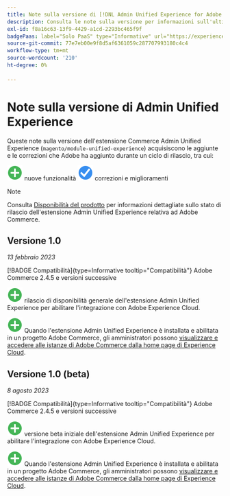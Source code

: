 ```yaml
---
title: Note sulla versione di [!DNL Admin Unified Experience for Adobe Commerce]
description: Consulta le note sulla versione per informazioni sull'ultima versione dell'estensione  [!DNL Admin Unified Experience]  per Commerce.
exl-id: f8a16c63-13f9-4429-a1cd-2293bc465f9f
badgePaas: label="Solo PaaS" type="Informative" url="https://experienceleague.adobe.com/it/docs/commerce/user-guides/product-solutions" tooltip="Applicabile solo ai progetti Adobe Commerce on Cloud (infrastruttura PaaS gestita da Adobe) e ai progetti on-premise."
source-git-commit: 77e7eb00e9f8d5af6361059c287707993180c4c4
workflow-type: tm+mt
source-wordcount: '210'
ht-degree: 0%

---
```


# Note sulla versione di Admin Unified Experience

Queste note sulla versione dell&#39;estensione Commerce Admin Unified Experience (`magento/module-unified-experience`) acquisiscono le aggiunte e le correzioni che Adobe ha aggiunto durante un ciclo di rilascio, tra cui:

![Nuove](../assets/new.svg) nuove funzionalità
![Problema risolto](../assets/fix.svg) correzioni e miglioramenti


>[!NOTE]
>
>Consulta [Disponibilità del prodotto](https://experienceleague.adobe.com/docs/commerce-operations/release/product-availability.html?lang=it) per informazioni dettagliate sullo stato di rilascio dell&#39;estensione Admin Unified Experience relativa ad Adobe Commerce.

## Versione 1.0

*13 febbraio 2023*

[!BADGE Compatibilità]{type=Informative tooltip="Compatibilità"} Adobe Commerce 2.4.5 e versioni successive

![Nuovo](../assets/new.svg) rilascio di disponibilità generale dell&#39;estensione Admin Unified Experience per abilitare l&#39;integrazione con Adobe Experience Cloud.

![Nuovo](../assets/new.svg) Quando l&#39;estensione Admin Unified Experience è installata e abilitata in un progetto Adobe Commerce, gli amministratori possono [visualizzare e accedere alle istanze di Adobe Commerce dalla home page di Experience Cloud](admin-unified-experience-integration-overview.md).


## Versione 1.0 (beta)

*8 agosto 2023*

[!BADGE Compatibilità]{type=Informative tooltip="Compatibilità"} Adobe Commerce 2.4.5 e versioni successive

![Nuovo](../assets/new.svg) versione beta iniziale dell&#39;estensione Admin Unified Experience per abilitare l&#39;integrazione con Adobe Experience Cloud.

![Nuovo](../assets/new.svg) Quando l&#39;estensione Admin Unified Experience è installata e abilitata in un progetto Adobe Commerce, gli amministratori possono [visualizzare e accedere alle istanze di Adobe Commerce dalla home page di Experience Cloud](admin-unified-experience-integration-overview.md).
